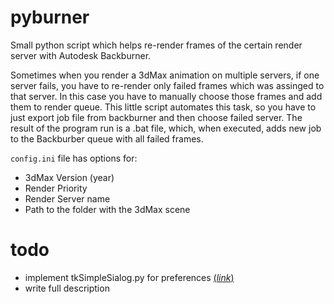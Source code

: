 # pyburner
Small python script which helps re-render frames of the certain render server with Autodesk Backburner.

Sometimes when you render a 3dMax animation on multiple servers, if one server fails, you have to re-render only failed frames which was assinged to that server.
In this case you have to manually choose those frames and add them to render queue.
This little script automates this task, so you have to just export job file from backburner and then choose failed server. The result of the program run is a .bat file, which, when executed, adds new job to the Backburber queue with all failed frames.

`config.ini` file has options for:
* 3dMax Version (year)
* Render Priority
* Render Server name
* Path to the folder with the 3dMax scene



# todo
* implement tkSimpleSialog.py for preferences [(_link_)](http://effbot.org/tkinterbook/tkinter-dialog-windows.htm)
* write full description
